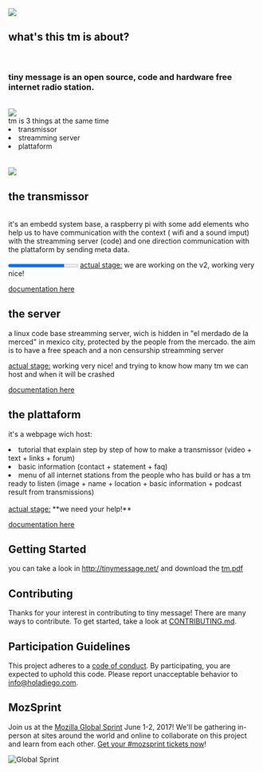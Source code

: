 <img src="http://lowlives.net/tinymessage/images/tm2.png">

## what's this tm is about? 
<br>
<h3>tiny message is an open source, code and hardware free internet radio station.</h3>
<br>
<img src="http://lowlives.net/tinymessage/images/tm1.png">
<br> tm is 3 things at the same time
<li>transmissor</li>
<li>streamming server</li>
<li>plattaform</li>
<br>
<br>

<img src="http://lowlives.net/tinymessage/images/tm3.png">

## the transmissor
<br>it's an embedd system base, a raspberry pi with some add elements who help us to have communication with the context ( wifi and a sound imput) with the streamming server (code) and one direction communication with the plattaform by sending meta data. 

<progress value="80" max="100">
</progress>
<u>actual stage:</u> we are working on the v2, working very nice!

[documentation here](/transsmisor)

## the server
a linux code base streamming server, wich is hidden in "el merdado de la merced" in mexico city, protected by the people from the mercado. the aim is to have a free speach and a non censurship streamming server
<br>

<u>actual stage:</u> working very nice! and trying to know how many tm we can host and when it will be crashed

[documentation here](/server)

## the plattaform
it's a webpage wich host:
<li>tutorial that explain step by step of how to make a transmissor (video + text + links + forum)</li>
<li>basic information (contact + statement + faq)</li>
<li>menu of all internet stations from the people who has build or has a tm ready to listen (image + name + location + basic information     + podcast result from transmissions)</li>
<br>
<u>actual stage:</u> **we need your help!**

[documentation here](/plattaform)
 
## Getting Started
you can take a look in http://tinymessage.net/ and download the [tm.pdf](tm.pdf)

## Contributing

Thanks for your interest in contributing to tiny message! There are many ways to contribute. To get started, take a look at [CONTRIBUTING.md](CONTRIBUTING.md).

## Participation Guidelines

This project adheres to a [code of conduct](CODE_OF_CONDUCT.md). By participating, you are expected to uphold this code. Please report unacceptable behavior to info@holadiego.com.

## MozSprint

Join us at the [Mozilla Global Sprint](http://mozilla.github.io/global-sprint/) June 1-2, 2017! We'll be gathering in-person at sites around the world and online to collaborate on this project and learn from each other. [Get your #mozsprint tickets now](http://mozilla.github.io/global-sprint/)!

![Global Sprint](https://cloud.githubusercontent.com/assets/617994/24632585/b2b07dcc-1892-11e7-91cf-f9e473187cf7.png)
